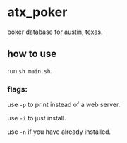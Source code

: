 # atx_poker
poker database for austin, texas.
## how to use
run `sh main.sh`.
### flags:
use `-p` to print instead of a web server.

use `-i` to just install.

use `-n` if you have already installed.


